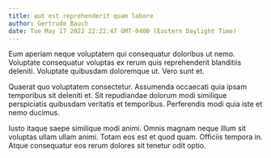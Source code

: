 ```yaml
---
title: aut est reprehenderit quam labore
author: Gertrude Bauch
date: Tue May 17 2022 22:22:47 GMT-0400 (Eastern Daylight Time)
---
```

Eum aperiam neque voluptatem qui consequatur doloribus ut nemo. Voluptate consequatur voluptas ex rerum quis reprehenderit blanditiis deleniti. Voluptate quibusdam doloremque ut. Vero sunt et.

 Quaerat quo voluptatem consectetur. Assumenda occaecati quia ipsam temporibus sit deleniti et. Sit repudiandae dolorum modi similique perspiciatis quibusdam veritatis et temporibus. Perferendis modi quia iste et nemo ducimus.

 Iusto itaque saepe similique modi animi. Omnis magnam neque illum sit voluptas ullam ullam animi. Totam eos est et quod quam. Officiis tempora in. Atque consequatur eos rerum dolores sit tenetur odit optio.